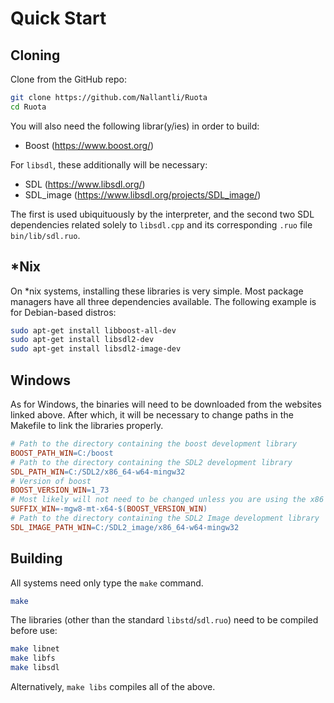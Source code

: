 # Quick Start

## Cloning

Clone from the GitHub repo:

```bash
git clone https://github.com/Nallantli/Ruota
cd Ruota
```

You will also need the following librar(y/ies) in order to build:

* Boost (https://www.boost.org/)

For `libsdl`, these additionally will be necessary:

* SDL (https://www.libsdl.org/)
* SDL_image (https://www.libsdl.org/projects/SDL_image/)

The first is used ubiquituously by the interpreter, and the second two SDL dependencies related solely to `libsdl.cpp` and its corresponding `.ruo` file `bin/lib/sdl.ruo`.

## *Nix

On *nix systems, installing these libraries is very simple. Most package managers have all three dependencies available. The following example is for Debian-based distros:

```bash
sudo apt-get install libboost-all-dev
sudo apt-get install libsdl2-dev
sudo apt-get install libsdl2-image-dev
```

## Windows

As for Windows, the binaries will need to be downloaded from the websites linked above. After which, it will be necessary to change paths in the Makefile to link the libraries properly.

```makefile
# Path to the directory containing the boost development library
BOOST_PATH_WIN=C:/boost
# Path to the directory containing the SDL2 development library
SDL_PATH_WIN=C:/SDL2/x86_64-w64-mingw32
# Version of boost
BOOST_VERSION_WIN=1_73
# Most likely will not need to be changed unless you are using the x86 version
SUFFIX_WIN=-mgw8-mt-x64-$(BOOST_VERSION_WIN)
# Path to the directory containing the SDL2 Image development library
SDL_IMAGE_PATH_WIN=C:/SDL2_image/x86_64-w64-mingw32
```

## Building

All systems need only type the `make` command.

```bash
make
```

The libraries (other than the standard `libstd`/`sdl.ruo`) need to be compiled before use:

```bash
make libnet
make libfs
make libsdl
```

Alternatively, `make libs` compiles all of the above.